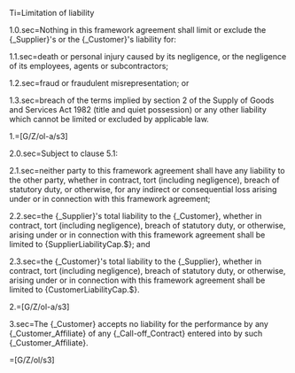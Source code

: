 Ti=Limitation of liability

1.0.sec=Nothing in this framework agreement shall limit or exclude the {_Supplier}'s or the {_Customer}'s liability for:

1.1.sec=death or personal injury caused by its negligence, or the negligence of its employees, agents or subcontractors;

1.2.sec=fraud or fraudulent misrepresentation; or

1.3.sec=breach of the terms implied by section 2 of the Supply of Goods and Services Act 1982 (title and quiet possession) or any other liability which cannot be limited or excluded by applicable law.

1.=[G/Z/ol-a/s3]

2.0.sec=Subject to clause 5.1:

2.1.sec=neither party to this framework agreement shall have any liability to the other party, whether in contract, tort (including negligence), breach of statutory duty, or otherwise, for any indirect or consequential loss arising under or in connection with this framework agreement;

2.2.sec=the {_Supplier}'s total liability to the {_Customer}, whether in contract, tort (including negligence), breach of statutory duty, or otherwise, arising under or in connection with this framework agreement shall be limited to {SupplierLiabilityCap.$}; and

2.3.sec=the {_Customer}'s total liability to the {_Supplier}, whether in contract, tort (including negligence), breach of statutory duty, or otherwise, arising under or in connection with this framework agreement shall be limited to {CustomerLiabilityCap.$}.

2.=[G/Z/ol-a/s3]

3.sec=The {_Customer} accepts no liability for the performance by any {_Customer_Affiliate} of any {_Call-off_Contract} entered into by such {_Customer_Affiliate}. 

=[G/Z/ol/s3]
